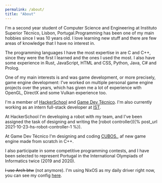 ```yaml
---
permalink: /about/
title: "About"
---
```


I'm a second year student of Computer Science and Engineering at Instituto
Superior Técnico, Lisbon, Portugal.Programming has been one of my main hobbies
since I was 10 years old. I love learning new stuff and there are few areas of
knowledge that I have no interest in.

The programming languages I have the most expertise in are C and C++, since
they were the first I learned and the ones I used the most. I also have some
experience in Rust, JavaScript, HTML and CSS, Python, Java, C# and Prolog.

One of my main interests is and was game development, or more precisely, game
engine development: I've worked on multiple personal game engine projects over
the years, which has given me a lot of experience with OpenGL, DirectX and some
Vulkan experience too.

I'm a member of [HackerSchool](https://www.linkedin.com/company/hackerschool) and
[Game Dev Técnico](https://www.linkedin.com/company/gamedevtecnico/). I'm also
currently working as an intern full-stack developer at
[IST](https://tecnico.ulisboa.pt).

At HackerSchool I'm developing a robot with my team, and I've been assigned the
task of designing and writing the
[robot controller]({% post_url 2021-10-23-hs-robot-controller-1 %}).

At Game Dev Técnico I'm designing and coding
[CUBOS.](https://github.com/GameDevTecnico/cubos), af new game engine made from
scratch in C++.
 
I also participate in some competitive programming contests, and I have been
selected to represent Portugal in the International Olympiads of
Informatics twice (2019 and 2020).

~~I use Arch btw~~ (not anymore). I'm using NixOS as my daily driver right now,
you can see my config [here](https://github.com/RiscadoA/nixconfig).

